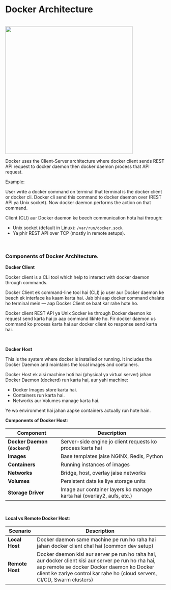 # Docker Architecture

<br>

<img src="https://drive.usercontent.google.com/download?id=100QCMwG8MXrrFYqO9tm2eTPg31Frfnsq" height=400 weight=400>

<br>

Docker uses the Client-Server architecture where docker client sends REST API request to docker daemon then docker daemon process that API request.

Example:

User write a docker command on terminal that terminal is the docker client or docker cli. Docker cli send this command to docker daemon over (REST API ya Unix socket). Now docker daemon performs the action on that command.

Client (CLI) aur Docker daemon ke beech communication hota hai through:
- Unix socket (default in Linux): ```/var/run/docker.sock```.
- Ya phir REST API over TCP (mostly in remote setups).

<br>

### Components of Docker Architecture.

**Docker Client**

Docker client is a CLi tool which help to interact with docker daemon through commands.

Docker Client ek command-line tool hai (CLI) jo user aur Docker daemon ke beech ek interface ka kaam karta hai. Jab bhi aap docker command chalate ho terminal mein — aap Docker Client se baat kar rahe hote ho.

Docker client REST API ya Unix Socker ke through Docker daemon ko request send karta hai jo aap command likhte ho. Fir docker daemon us command ko process karta hai aur docker client ko response send karta hai.

<br>

**Docker Host**

This is the system where docker is installed or running. It includes the Docker Daemon and maintains the local images and containers.

Docker Host ek aisi machine hoti hai (physical ya virtual server) jahan Docker Daemon (dockerd) run karta hai, aur yahi machine:
- Docker Images store karta hai.
- Containers run karta hai.
- Networks aur Volumes manage karta hai.

Ye wo environment hai jahan aapke containers actually run hote hain.

**Components of Docker Host**:

| Component                        | Description                                                           |
| -------------------------------- | --------------------------------------------------------------------- |
|    **Docker Daemon (`dockerd`)** | Server-side engine jo client requests ko process karta hai            |
|    **Images**                    | Base templates jaise NGINX, Redis, Python                             |
|    **Containers**                | Running instances of images                                           |
|    **Networks**                  | Bridge, host, overlay jaise networks                                  |
|    **Volumes**                   | Persistent data ke liye storage units                                 |
|    **Storage Driver**            | Image aur container layers ko manage karta hai (overlay2, aufs, etc.) |

<br>

**Local vs Remote Docker Host**:

| Scenario        | Description                                                                                                                                        |
| --------------- | -------------------------------------------------------------------------------------------------------------------------------------------------- |
| **Local Host**  | Docker daemon same machine pe run ho raha hai jahan docker client chal hai (common dev setup)                                                      |
| **Remote Host** | Docker daemon kisi aur server pe run ho raha hai, aur docker client kisi aur server pe run ho rha hai, aap remote se docker Docker daemon ko Docker client ke zariye control kar rahe ho (cloud servers, CI/CD, Swarm clusters) |

